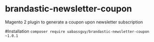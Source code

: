 # brandastic-newsletter-coupon
Magento 2 plugin to generate a coupon upon newsletter subscription

#Installation
`composer require uabassguy/brandastic-newsletter-coupon ~1.0.1`
